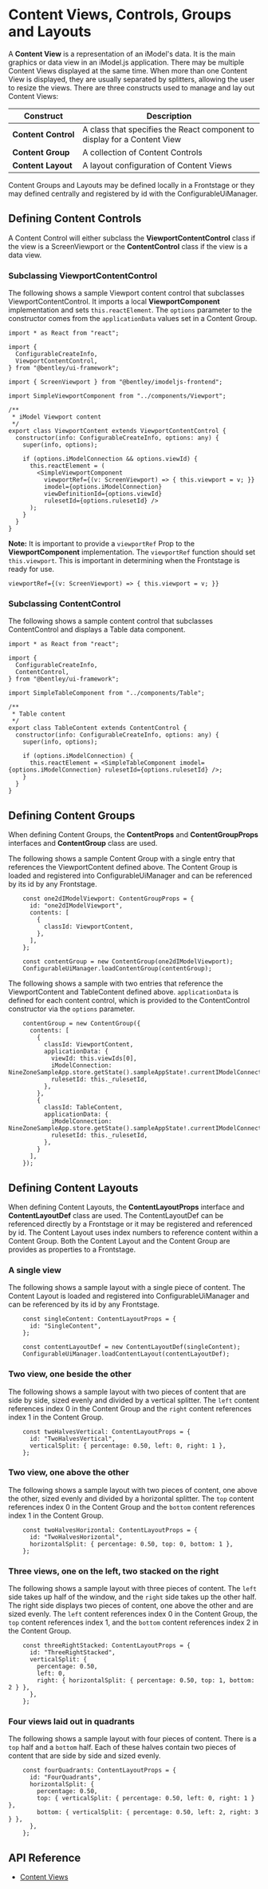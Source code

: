 # Content Views, Controls, Groups and Layouts

A **Content&nbsp;View** is a representation of an iModel's data. It is the main graphics or data view in an iModel.js application.
There may be multiple Content Views displayed at the same time.
When more than one Content View is displayed, they are usually separated by splitters, allowing the user to resize the views.
There are three constructs used to manage and lay out Content Views:

|Construct|Description
|-----|-----
|**Content&nbsp;Control** | A class that specifies the React component to display for a Content View
|**Content&nbsp;Group** | A collection of Content Controls
|**Content&nbsp;Layout** | A layout configuration of Content Views

Content Groups and Layouts may be defined locally in a Frontstage or they may defined centrally and registered by id with the ConfigurableUiManager.

## Defining Content Controls

A Content Control will either subclass the **ViewportContentControl** class if the view is a ScreenViewport or the **ContentControl** class if the view is a data view.

### Subclassing ViewportContentControl

The following shows a sample Viewport content control that subclasses ViewportContentControl. It imports a local **ViewportComponent** implementation and sets `this.reactElement`. The `options` parameter to the constructor comes from the `applicationData` values set in a Content Group.

```JS
import * as React from "react";

import {
  ConfigurableCreateInfo,
  ViewportContentControl,
} from "@bentley/ui-framework";

import { ScreenViewport } from "@bentley/imodeljs-frontend";

import SimpleViewportComponent from "../components/Viewport";

/**
 * iModel Viewport content
 */
export class ViewportContent extends ViewportContentControl {
  constructor(info: ConfigurableCreateInfo, options: any) {
    super(info, options);

    if (options.iModelConnection && options.viewId) {
      this.reactElement = (
        <SimpleViewportComponent
          viewportRef={(v: ScreenViewport) => { this.viewport = v; }}
          imodel={options.iModelConnection}
          viewDefinitionId={options.viewId}
          rulesetId={options.rulesetId} />
      );
    }
  }
}
```

**Note:** It is important to provide a `viewportRef` Prop to the **ViewportComponent** implementation. The `viewportRef` function should set `this.viewport`. This is important in determining when the Frontstage is ready for use.

```JS
viewportRef={(v: ScreenViewport) => { this.viewport = v; }}
```

### Subclassing ContentControl

The following shows a sample content control that subclasses ContentControl and displays a Table data component.

```JS
import * as React from "react";

import {
  ConfigurableCreateInfo,
  ContentControl,
} from "@bentley/ui-framework";

import SimpleTableComponent from "../components/Table";

/**
 * Table content
 */
export class TableContent extends ContentControl {
  constructor(info: ConfigurableCreateInfo, options: any) {
    super(info, options);

    if (options.iModelConnection) {
      this.reactElement = <SimpleTableComponent imodel={options.iModelConnection} rulesetId={options.rulesetId} />;
    }
  }
}
```

## Defining Content Groups

When defining Content Groups, the **ContentProps** and **ContentGroupProps** interfaces and **ContentGroup** class are used.

The following shows a sample Content Group with a single entry that references the ViewportContent defined above. The Content Group is loaded and registered into ConfigurableUiManager and can be referenced by its id by any Frontstage.

```JS
    const one2dIModelViewport: ContentGroupProps = {
      id: "one2dIModelViewport",
      contents: [
        {
          classId: ViewportContent,
        },
      ],
    };

    const contentGroup = new ContentGroup(one2dIModelViewport);
    ConfigurableUiManager.loadContentGroup(contentGroup);
```

The following shows a sample with two entries that reference the ViewportContent and TableContent defined above. `applicationData` is defined for each content control, which is provided to the ContentControl constructor via the `options` parameter.

```JS
    contentGroup = new ContentGroup({
      contents: [
        {
          classId: ViewportContent,
          applicationData: {
            viewId: this.viewIds[0],
            iModelConnection: NineZoneSampleApp.store.getState().sampleAppState!.currentIModelConnection,
            rulesetId: this._rulesetId,
          },
        },
        {
          classId: TableContent,
          applicationData: {
            iModelConnection: NineZoneSampleApp.store.getState().sampleAppState!.currentIModelConnection,
            rulesetId: this._rulesetId,
          },
        }
      ],
    });
```

## Defining Content Layouts

When defining Content Layouts, the **ContentLayoutProps** interface and **ContentLayoutDef** class are used. The ContentLayoutDef can be referenced directly by a Frontstage or it may be registered and referenced by id. The Content Layout uses index numbers to reference content within a Content Group. Both the Content Layout and the Content Group are provides as properties to a Frontstage.

### A single view

The following shows a sample layout with a single piece of content. The Content Layout is loaded and registered into ConfigurableUiManager and can be referenced by its id by any Frontstage.

```JS
    const singleContent: ContentLayoutProps = {
      id: "SingleContent",
    };

    const contentLayoutDef = new ContentLayoutDef(singleContent);
    ConfigurableUiManager.loadContentLayout(contentLayoutDef);
```

### Two view, one beside the other

The following shows a sample layout with two pieces of content that are side by side, sized evenly and divided by a vertical splitter. The `left` content references index 0 in the Content Group and the `right` content references index 1 in the Content Group.

```JS
    const twoHalvesVertical: ContentLayoutProps = {
      id: "TwoHalvesVertical",
      verticalSplit: { percentage: 0.50, left: 0, right: 1 },
    };
```

### Two view, one above the other

The following shows a sample layout with two pieces of content, one above the other, sized evenly and divided by a horizontal splitter. The `top` content references index 0 in the Content Group and the `bottom` content references index 1 in the Content Group.

```JS
    const twoHalvesHorizontal: ContentLayoutProps = {
      id: "TwoHalvesHorizontal",
      horizontalSplit: { percentage: 0.50, top: 0, bottom: 1 },
    };
```

### Three views, one on the left, two stacked on the right

The following shows a sample layout with three pieces of content. The `left` side takes up half of the window, and the `right` side takes up the other half. The right side displays two pieces of content, one above the other and are sized evenly. The `left` content references index 0 in the Content Group, the `top` content references index 1, and the `bottom` content references index 2 in the Content Group.

```JS
    const threeRightStacked: ContentLayoutProps = {
      id: "ThreeRightStacked",
      verticalSplit: {
        percentage: 0.50,
        left: 0,
        right: { horizontalSplit: { percentage: 0.50, top: 1, bottom: 2 } },
      },
    };
```

### Four views laid out in quadrants

The following shows a sample layout with four pieces of content. There is a `top` half and a `bottom` half. Each of these halves contain two pieces of content that are side by side and sized evenly.

```JS
    const fourQuadrants: ContentLayoutProps = {
      id: "FourQuadrants",
      horizontalSplit: {
        percentage: 0.50,
        top: { verticalSplit: { percentage: 0.50, left: 0, right: 1 } },
        bottom: { verticalSplit: { percentage: 0.50, left: 2, right: 3 } },
      },
    };
```

## API Reference

* [Content Views]($ui-framework:ContentView)
